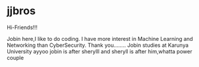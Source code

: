 # jjbros

Hi-Friends!!!


Jobin here,I like to do coding.
I have more interest in Machine Learning and Networking than CyberSecurity.
Thank you........
Jobin studies at Karunya University
ayyoo jobin is after sherylll and sheryll is after him,whatta power couple
